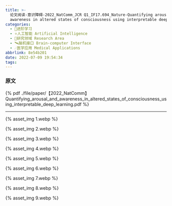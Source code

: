 ```yaml
---
title: >-
  论文阅读-意识障碍-2022_NatComm_JCR Q1_IF17.694_Nature-Quantifying arousal and
  awareness in altered states of consciousness using interpretable deep learning
categories:
  - 🌙进阶学习
  - ⭐人工智能 Artificial Intelligence
  - 💫研究领域 Research Area
  - 🛰️脑机接口 Brain-computer Interface
  - ☄️医学应用 Medical Applications
abbrlink: 8e54b201
date: 2022-07-09 19:54:34
tags:
---
```


### 原文

{% pdf ./file/paper/【2022_NatComm】Quantifying_arousal_and_awareness_in_altered_states_of_consciousness_using_interpretable_deep_learning.pdf %}

<!--more-->

***

{% asset_img 1.webp %}

{% asset_img 2.webp %}

{% asset_img 3.webp %}

{% asset_img 4.webp %}

{% asset_img 5.webp %}

{% asset_img 6.webp %}

{% asset_img 7.webp %}

{% asset_img 8.webp %}

{% asset_img 9.webp %}
